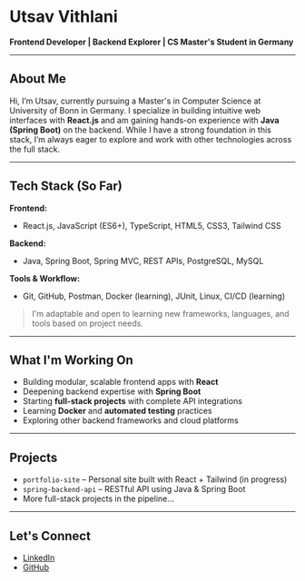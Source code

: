 <!-- Versatile GitHub Profile README for John -->

# Utsav Vithlani

**Frontend Developer | Backend Explorer | CS Master's Student in Germany**

---

## About Me

Hi, I’m Utsav, currently pursuing a Master's in Computer Science at University of Bonn in Germany. I specialize in building intuitive web interfaces with **React.js** and am gaining hands-on experience with **Java (Spring Boot)** on the backend. While I have a strong foundation in this stack, I’m always eager to explore and work with other technologies across the full stack.

---

## Tech Stack (So Far)

**Frontend:**
- React.js, JavaScript (ES6+), TypeScript, HTML5, CSS3, Tailwind CSS

**Backend:**
- Java, Spring Boot, Spring MVC, REST APIs, PostgreSQL, MySQL

**Tools & Workflow:**
- Git, GitHub, Postman, Docker (learning), JUnit, Linux, CI/CD (learning)

> I'm adaptable and open to learning new frameworks, languages, and tools based on project needs.

---

## What I'm Working On

- Building modular, scalable frontend apps with **React**
- Deepening backend expertise with **Spring Boot**
- Starting **full-stack projects** with complete API integrations
- Learning **Docker** and **automated testing** practices
- Exploring other backend frameworks and cloud platforms

---

## Projects

- `portfolio-site` – Personal site built with React + Tailwind (in progress)
- `spring-backend-api` – RESTful API using Java & Spring Boot
- More full-stack projects in the pipeline...

---

## Let's Connect

- [LinkedIn](https://www.linkedin.com/in/utsav-rajendrabhai-vithlani-7785711ba)
- [GitHub](https://github.com/v-utsav)
<!--
---

## GitHub Stats

 [![John's GitHub Stats](https://github-readme-stats.vercel.app/api?username=v-utsav&show_icons=true&theme=default)](https://github.com/v-utsav) 

[![Top Langs](https://github-readme-stats.vercel.app/api/top-langs/?username=v-utsav&layout=compact)](https://github.com/v-utsav)

---
-->

